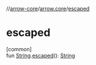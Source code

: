 //[arrow-core](../../index.md)/[arrow.core](index.md)/[escaped](escaped.md)

# escaped

[common]\
fun [String](https://kotlinlang.org/api/latest/jvm/stdlib/kotlin/-string/index.html).[escaped](escaped.md)(): [String](https://kotlinlang.org/api/latest/jvm/stdlib/kotlin/-string/index.html)
